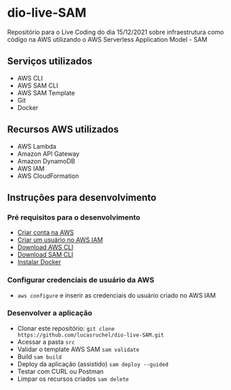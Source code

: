 # dio-live-SAM
Repositório para o Live Coding do dia 15/12/2021 sobre infraestrutura como código na AWS utilizando o AWS Serverless Application Model - SAM

## Serviços utilizados

 - AWS CLI
 - AWS SAM CLI
 - AWS SAM Template
 - Git
 - Docker
 
## Recursos AWS utilizados

 - AWS Lambda
 - Amazon API Gateway
 - Amazon DynamoDB
 - AWS IAM
 - AWS CloudFormation

## Instruções para desenvolvimento

### Pré requisitos para o desenvolvimento

 - [Criar conta na AWS](https://aws.amazon.com/pt/premiumsupport/knowledge-center/create-and-activate-aws-account/)
 - [Criar um usuário no AWS IAM](https://docs.aws.amazon.com/pt_br/IAM/latest/UserGuide/id_users_create.html)
 - [Download AWS CLI](https://aws.amazon.com/cli/)
 - [Download SAM CLI](https://docs.aws.amazon.com/serverless-application-model/latest/developerguide/serverless-sam-cli-install.html)
 - [Instalar Docker](https://docs.docker.com/desktop/windows/install/)

### Configurar credenciais de usuário da AWS

 - ```aws configure``` e inserir as credenciais do usuário criado no AWS IAM

### Desenvolver a aplicação

 - Clonar este repositório: ```git clone https://github.com/lucasruchel/dio-live-SAM.git```
 - Acessar a pasta ```src```
 - Validar o template AWS SAM ```sam validate```
 - Build ```sam build```
 - Deploy da aplicação (assistido) ```sam deploy --guided```
 - Testar com CURL ou Postman
 - Limpar os recursos criados ```sam delete```
